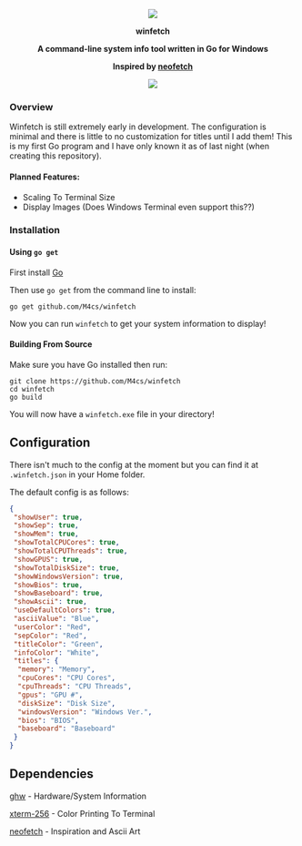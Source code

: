 <p align="center">
    <b>
    <img src="https://raw.githubusercontent.com/M4cs/winfetch/master/gitimages/logo.png"/>
    <p align="center">winfetch</h1>
    <p align="center">A command-line system info tool written in Go for Windows</p>
    <p align="center">Inspired by <a href="https://github.com/dylanaraps/neofetch">neofetch</a></p>
    <p align="center"><img src="https://raw.githubusercontent.com/M4cs/winfetch/master/gitimages/preview.gif"/></p></b>
</p>


### Overview
Winfetch is still extremely early in development. The configuration is minimal and there is little to no customization for titles until I add them! This is my first Go program and I have only known it as of last night (when creating this repository).

#### Planned Features:

- Scaling To Terminal Size
- Display Images (Does Windows Terminal even support this??)

### Installation

#### Using `go get`

First install [Go](https://golang.org/)

Then use `go get` from the command line to install:

```
go get github.com/M4cs/winfetch
```

Now you can run `winfetch` to get your system information to display!

#### Building From Source

Make sure you have Go installed then run:

```
git clone https://github.com/M4cs/winfetch
cd winfetch
go build
```

You will now have a `winfetch.exe` file in your directory!

## Configuration

There isn't much to the config at the moment but you can find it at `.winfetch.json` in your Home folder.

The default config is as follows:

```json
{
 "showUser": true,
 "showSep": true,
 "showMem": true,
 "showTotalCPUCores": true,
 "showTotalCPUThreads": true,
 "showGPUS": true,
 "showTotalDiskSize": true,
 "showWindowsVersion": true,
 "showBios": true,
 "showBaseboard": true,
 "showAscii": true,
 "useDefaultColors": true,
 "asciiValue": "Blue",
 "userColor": "Red",
 "sepColor": "Red",
 "titleColor": "Green",
 "infoColor": "White",
 "titles": {
  "memory": "Memory",
  "cpuCores": "CPU Cores",
  "cpuThreads": "CPU Threads",
  "gpus": "GPU #",
  "diskSize": "Disk Size",
  "windowsVersion": "Windows Ver.",
  "bios": "BIOS",
  "baseboard": "Baseboard"
 }
}
```


## Dependencies

[ghw](https://github.com/jaypipes/ghw) - Hardware/System Information

[xterm-256](https://github.com/gilliek/go-xterm256) - Color Printing To Terminal

[neofetch](https://github.com/dylanaraps/neofetch) - Inspiration and Ascii Art


